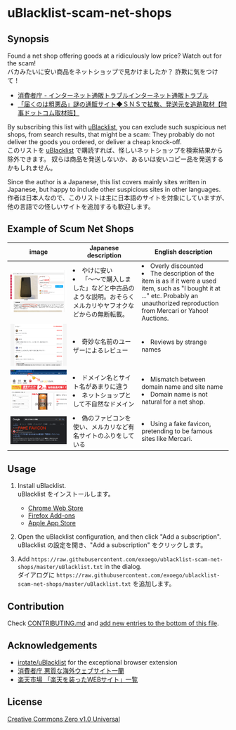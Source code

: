 # uBlacklist-scam-net-shops

## Synopsis

Found a net shop offering goods at a ridiculously low price?
Watch out for the scam!<br>
バカみたいに安い商品をネットショップで見かけましたか？
詐欺に気をつけて！

- [消費者庁 - インターネット通販トラブルインターネット通販トラブル](https://www.caa.go.jp/policies/policy/consumer_policy/caution/internet/trouble/internet.html)
- [「届くのは粗悪品」謎の通販サイト◆ＳＮＳで拡散、発送元を追跡取材【時事ドットコム取材班】](https://www.jiji.com/jc/v8?id=202204soakuhin-team)

By subscribing this list with [uBlacklist](https://github.com/iorate/uBlacklist),
you can exclude such suspicious net shops, from search results, that might be a scam:
They probably do not deliver the goods you ordered, or deliver a cheap knock-off.<br>
このリストを [uBlacklist](https://github.com/iorate/uBlacklist) で購読すれば、怪しいネットショップを検索結果から除外できます。
奴らは商品を発送しないか、あるいは安いコピー品を発送するかもしれません。

Since the author is a Japanese, this list covers mainly sites written in Japanese,
but happy to include other suspicious sites in other languages.<br>
作者は日本人なので、このリストは主に日本語のサイトを対象にしていますが、他の言語での怪しいサイトを追加するも歓迎します。

## Example of Scum Net Shops

| image                            | Japanese description                                                   | English description                                                                                                                                                                                   |
|----------------------------------|------------------------------------------------------------------------|-------------------------------------------------------------------------------------------------------------------------------------------------------------------------------------------------------|
| <img src="images/example-1.png"> | <li>やけに安い</li><li>「〜〜で購入しました」などと中古品のような説明。おそらくメルカリやヤフオクなどからの無断転載。</li> | <li>Overly discounted</li><li>The description of the item is as if it were a used item, such as "I bought it at ..." etc. Probably an unauthorized reproduction from Mercari or Yahoo! Auctions.</li> |
| <img src="images/example-2.png"> | <li>奇妙な名前のユーザーによるレビュー</li>                                             | <li>Reviews by strange names </li>                                                                                                                                                                    |
| <img src="images/example-3.png"> | <li>ドメイン名とサイト名があまりに違う</li><li>ネットショップとして不自然なドメイン</li>                  | <li>Mismatch between domain name and site name</li><li>Domain name is not natural for a net shop.</li>                                                                                                |                                                                                                                                                                                                      
| <img src="images/example-4.png"> | <li>偽のファビコンを使い、メルカリなど有名サイトのふりをしている</li>                                | <li>Using a fake favicon, pretending to be famous sites like Mercari.</li>                                                                                                                            |

## Usage

1. Install uBlacklist.<br>uBlacklist をインストールします。
    - [Chrome Web Store](https://chrome.google.com/webstore/detail/ublacklist/pncfbmialoiaghdehhbnbhkkgmjanfhe)
    - [Firefox Add-ons](https://addons.mozilla.org/en-US/firefox/addon/ublacklist/)
    - [Apple App Store](https://apps.apple.com/jp/app/ublacklist-for-safari/id1547912640)

2. Open the uBlacklist configuration, and then click "Add a subscription".<br>uBlacklist の設定を開き、"Add a subscription"
   をクリックします。

3. Add `https://raw.githubusercontent.com/exoego/ublacklist-scam-net-shops/master/uBlacklist.txt` in the dialog.<br>
   ダイアログに `https://raw.githubusercontent.com/exoego/ublacklist-scam-net-shops/master/uBlacklist.txt` を追加します。

## Contribution

Check [CONTRIBUTING.md](CONTRIBUTING.md)
and [add new entries to the bottom of this file](https://github.com/exoego/ublacklist-scam-net-shops/edit/master/source.txt).

## Acknowledgements

- [irotate/uBlacklist](https://github.com/iorate/uBlacklist) for the exceptional browser extension
- [消費者庁 悪質な海外ウェブサイト一蘭](https://www.caa.go.jp/policies/policy/consumer_research/international_affairs/assets/consumer_research_cms209_230224_01.pdf)
- [楽天市場 「楽天を装ったWEBサイト」一覧](https://ichiba.faq.rakuten.net/detail/000009756)

## License

[Creative Commons Zero v1.0 Universal](LICENSE)
